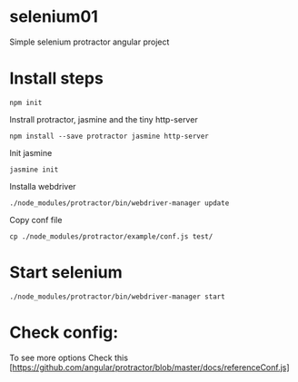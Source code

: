 # selenium01
Simple selenium protractor angular project

# Install steps
```
npm init
```

Instrall protractor, jasmine and the tiny http-server
```
npm install --save protractor jasmine http-server
```

Init jasmine
```
jasmine init
```

Installa webdriver
```
./node_modules/protractor/bin/webdriver-manager	update
```

Copy conf file
```
cp ./node_modules/protractor/example/conf.js test/
```

# Start selenium
```
./node_modules/protractor/bin/webdriver-manager	start
```

# Check config:
To see more options
Check this [https://github.com/angular/protractor/blob/master/docs/referenceConf.js]
